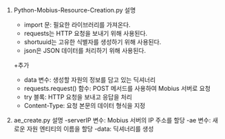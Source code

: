 1. Python-Mobius-Resource-Creation.py 설명
    - import 문: 필요한 라이브러리를 가져온다.
    - requests는 HTTP 요청을 보내기 위해 사용된다.
    - shortuuid는 고유한 식별자를 생성하기 위해 사용된다.
    - json은 JSON 데이터를 처리하기 위해 사용된다.
    
    +추가
    
    - data 변수: 생성할 자원의 정보를 담고 있는 딕셔너리
    - requests.request() 함수: POST 메서드를 사용하여 Mobius 서버로 요청
    - try 블록: HTTP 요청을 보내고 응답을 처리
    - Content-Type: 요청 본문의 데이터 형식을 지정

2. ae_create.py 설명
    -serverIP 변수: Mobius 서버의 IP 주소를 할당
    -ae 변수: 새로운 자원 엔티티의 이름을 할당
    -data: 딕셔너리를 생성
